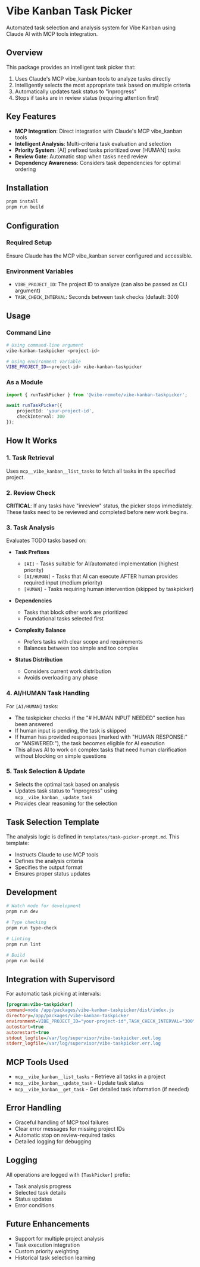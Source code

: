 # Vibe Kanban Task Picker

Automated task selection and analysis system for Vibe Kanban using Claude AI with MCP tools integration.

## Overview

This package provides an intelligent task picker that:
1. Uses Claude's MCP vibe_kanban tools to analyze tasks directly
2. Intelligently selects the most appropriate task based on multiple criteria
3. Automatically updates task status to "inprogress"
4. Stops if tasks are in review status (requiring attention first)

## Key Features

- **MCP Integration**: Direct integration with Claude's MCP vibe_kanban tools
- **Intelligent Analysis**: Multi-criteria task evaluation and selection
- **Priority System**: [AI] prefixed tasks prioritized over [HUMAN] tasks
- **Review Gate**: Automatic stop when tasks need review
- **Dependency Awareness**: Considers task dependencies for optimal ordering

## Installation

```bash
pnpm install
pnpm run build
```

## Configuration

### Required Setup

Ensure Claude has the MCP vibe_kanban server configured and accessible.

### Environment Variables

- `VIBE_PROJECT_ID`: The project ID to analyze (can also be passed as CLI argument)
- `TASK_CHECK_INTERVAL`: Seconds between task checks (default: 300)

## Usage

### Command Line

```bash
# Using command-line argument
vibe-kanban-taskpicker <project-id>

# Using environment variable
VIBE_PROJECT_ID=<project-id> vibe-kanban-taskpicker
```

### As a Module

```typescript
import { runTaskPicker } from '@vibe-remote/vibe-kanban-taskpicker';

await runTaskPicker({
    projectId: 'your-project-id',
    checkInterval: 300
});
```

## How It Works

### 1. Task Retrieval
Uses `mcp__vibe_kanban__list_tasks` to fetch all tasks in the specified project.

### 2. Review Check
**CRITICAL**: If any tasks have "inreview" status, the picker stops immediately. These tasks need to be reviewed and completed before new work begins.

### 3. Task Analysis
Evaluates TODO tasks based on:

- **Task Prefixes**
  - `[AI]` - Tasks suitable for AI/automated implementation (highest priority)
  - `[AI/HUMAN]` - Tasks that AI can execute AFTER human provides required input (medium priority)
  - `[HUMAN]` - Tasks requiring human intervention (skipped by taskpicker)
  
- **Dependencies**
  - Tasks that block other work are prioritized
  - Foundational tasks selected first
  
- **Complexity Balance**
  - Prefers tasks with clear scope and requirements
  - Balances between too simple and too complex
  
- **Status Distribution**
  - Considers current work distribution
  - Avoids overloading any phase

### 4. AI/HUMAN Task Handling
For `[AI/HUMAN]` tasks:
- The taskpicker checks if the "# HUMAN INPUT NEEDED" section has been answered
- If human input is pending, the task is skipped
- If human has provided responses (marked with "HUMAN RESPONSE:" or "ANSWERED:"), the task becomes eligible for AI execution
- This allows AI to work on complex tasks that need human clarification without blocking on simple questions

### 5. Task Selection & Update
- Selects the optimal task based on analysis
- Updates task status to "inprogress" using `mcp__vibe_kanban__update_task`
- Provides clear reasoning for the selection

## Task Selection Template

The analysis logic is defined in `templates/task-picker-prompt.md`. This template:
- Instructs Claude to use MCP tools
- Defines the analysis criteria
- Specifies the output format
- Ensures proper status updates

## Development

```bash
# Watch mode for development
pnpm run dev

# Type checking
pnpm run type-check

# Linting
pnpm run lint

# Build
pnpm run build
```

## Integration with Supervisord

For automatic task picking at intervals:

```ini
[program:vibe-taskpicker]
command=node /app/packages/vibe-kanban-taskpicker/dist/index.js
directory=/app/packages/vibe-kanban-taskpicker
environment=VIBE_PROJECT_ID="your-project-id",TASK_CHECK_INTERVAL="300"
autostart=true
autorestart=true
stdout_logfile=/var/log/supervisor/vibe-taskpicker.out.log
stderr_logfile=/var/log/supervisor/vibe-taskpicker.err.log
```

## MCP Tools Used

- `mcp__vibe_kanban__list_tasks` - Retrieve all tasks in a project
- `mcp__vibe_kanban__update_task` - Update task status
- `mcp__vibe_kanban__get_task` - Get detailed task information (if needed)

## Error Handling

- Graceful handling of MCP tool failures
- Clear error messages for missing project IDs
- Automatic stop on review-required tasks
- Detailed logging for debugging

## Logging

All operations are logged with `[TaskPicker]` prefix:
- Task analysis progress
- Selected task details
- Status updates
- Error conditions

## Future Enhancements

- Support for multiple project analysis
- Task execution integration
- Custom priority weighting
- Historical task selection learning
